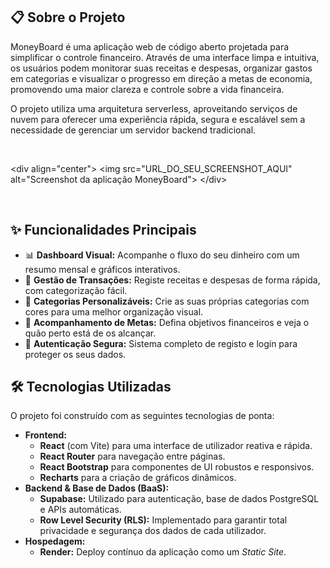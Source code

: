 ## 📋 Sobre o Projeto

MoneyBoard é uma aplicação web de código aberto projetada para simplificar o controle financeiro. Através de uma interface limpa e intuitiva, os usuários podem monitorar suas receitas e despesas, organizar gastos em categorias e visualizar o progresso em direção a metas de economia, promovendo uma maior clareza e controle sobre a vida financeira.

O projeto utiliza uma arquitetura serverless, aproveitando serviços de nuvem para oferecer uma experiência rápida, segura e escalável sem a necessidade de gerenciar um servidor backend tradicional.

<br>

\<div align="center"\>
\<img src="URL\_DO\_SEU\_SCREENSHOT\_AQUI" alt="Screenshot da aplicação MoneyBoard"\>
\</div\>

<br>

## ✨ Funcionalidades Principais

  * 📊 **Dashboard Visual:** Acompanhe o fluxo do seu dinheiro com um resumo mensal e gráficos interativos.
  * 💸 **Gestão de Transações:** Registe receitas e despesas de forma rápida, com categorização fácil.
  * 🎨 **Categorias Personalizáveis:** Crie as suas próprias categorias com cores para uma melhor organização visual.
  * 🎯 **Acompanhamento de Metas:** Defina objetivos financeiros e veja o quão perto está de os alcançar.
  * 🔐 **Autenticação Segura:** Sistema completo de registo e login para proteger os seus dados.

## 🛠️ Tecnologias Utilizadas

O projeto foi construído com as seguintes tecnologias de ponta:

  * **Frontend:**
      * **React** (com Vite) para uma interface de utilizador reativa e rápida.
      * **React Router** para navegação entre páginas.
      * **React Bootstrap** para componentes de UI robustos e responsivos.
      * **Recharts** para a criação de gráficos dinâmicos.
  * **Backend & Base de Dados (BaaS):**
      * **Supabase:** Utilizado para autenticação, base de dados PostgreSQL e APIs automáticas.
      * **Row Level Security (RLS):** Implementado para garantir total privacidade e segurança dos dados de cada utilizador.
  * **Hospedagem:**
      * **Render:** Deploy contínuo da aplicação como um *Static Site*.
